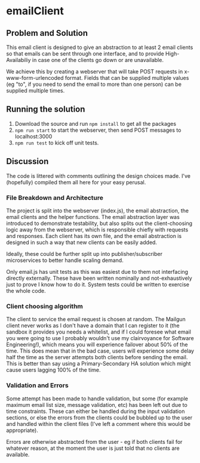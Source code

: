 # emailClient

## Problem and Solution
This email client is designed to give an abstraction to at least 2 email clients so that emails can be sent through one interface, and to provide High-Availabiliy in case one of the clients go down or are unavailable.

We achieve this by creating a webserver that will take POST requests in x-www-form-urlencoded format. Fields that can be supplied multiple values (eg "to", if you need to send the email to more than one person) can be supplied multiple times.

## Running the solution
1. Download the source and run `npm install` to get all the packages
2. `npm run start` to start the webserver, then send POST messages to localhost:3000
3. `npm run test` to kick off unit tests.

## Discussion
The code is littered with comments outlining the design choices made. I've (hopefully) compiled them all here for your easy perusal.

### File Breakdown and Architecture
The project is split into the webserver (index.js), the email abstraction, the email clients and the helper functions. The email abstraction layer was introduced to demonstrate testability, but also splits out the client-choosing logic away from the webserver, which is responsible chiefly with requests and responses. Each client has its own file, and the email abstraction is designed in such a way that new clients can be easily added.

Ideally, these could be further split up into publisher/subscriber microservices to better handle scaling demand.

Only email.js has unit tests as this was easiest due to them not interfacing directly externally. These have been written nominally and not-exhaustively just to prove I know how to do it. System tests could be written to exercise the whole code.

### Client choosing algorithm
The client to service the email request is chosen at random. The Mailgun client never works as I don't have a domain that I can register to it (the sandbox it provides you needs a whitelist, and if I could foresee what email you were going to use I probably wouldn't use my clairvoyance for Software Engineering!), which means you will experience failover about 50% of the time. This does mean that in the bad case, users will experience some delay half the time as the server attempts both clients before sending the email. This is better than say using a Primary-Secondary HA solution which might cause users lagging 100% of the time.

### Validation and Errors
Some attempt has been made to handle validation, but some (for example maximum email list size, message validation, etc) has been left out due to time constraints. These can either be handled during the input validation sections, or else the errors from the clients could be bubbled up to the user and handled within the client files (I've left a comment where this would be appropriate). 

Errors are otherwise abstracted from the user - eg if both clients fail for whatever reason, at the moment the user is just told that no clients are available.